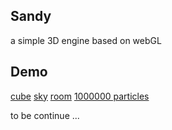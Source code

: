 ## Sandy
a simple 3D engine based on webGL

## Demo

[cube](http://hongru.github.com/proj/sandy/cube.html)
[sky](http://hongru.github.com/proj/sandy/sky.html)
[room](http://hongru.github.com/proj/sandy/room.html)
[1000000 particles](http://hongru.github.com/proj/sandy/particles.html)

to be continue ...